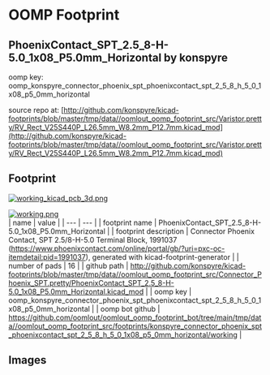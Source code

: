 # OOMP Footprint  
## PhoenixContact_SPT_2.5_8-H-5.0_1x08_P5.0mm_Horizontal  by konspyre  
  
oomp key: oomp_konspyre_connector_phoenix_spt_phoenixcontact_spt_2_5_8_h_5_0_1x08_p5_0mm_horizontal  
  
source repo at: [http://github.com/konspyre/kicad-footprints/blob/master/tmp/data//oomlout_oomp_footprint_src/Varistor.pretty/RV_Rect_V25S440P_L26.5mm_W8.2mm_P12.7mm.kicad_mod](http://github.com/konspyre/kicad-footprints/blob/master/tmp/data//oomlout_oomp_footprint_src/Varistor.pretty/RV_Rect_V25S440P_L26.5mm_W8.2mm_P12.7mm.kicad_mod)  
## Footprint  
  
[![working_kicad_pcb_3d.png](working_kicad_pcb_3d_600.png)](working_kicad_pcb_3d.png)  
  
[![working.png](working_600.png)](working.png)  
| name | value | 
| --- | --- | 
| footprint name | PhoenixContact_SPT_2.5_8-H-5.0_1x08_P5.0mm_Horizontal | 
| footprint description | Connector Phoenix Contact, SPT 2.5/8-H-5.0 Terminal Block, 1991037 (https://www.phoenixcontact.com/online/portal/gb/?uri=pxc-oc-itemdetail:pid=1991037), generated with kicad-footprint-generator | 
| number of pads | 16 | 
| github path | http://github.com/konspyre/kicad-footprints/blob/master/tmp/data//oomlout_oomp_footprint_src/Connector_Phoenix_SPT.pretty/PhoenixContact_SPT_2.5_8-H-5.0_1x08_P5.0mm_Horizontal.kicad_mod | 
| oomp key | oomp_konspyre_connector_phoenix_spt_phoenixcontact_spt_2_5_8_h_5_0_1x08_p5_0mm_horizontal | 
| oomp bot github | https://github.com/oomlout/oomlout_oomp_footprint_bot/tree/main/tmp/data//oomlout_oomp_footprint_src/footprints/konspyre_connector_phoenix_spt_phoenixcontact_spt_2_5_8_h_5_0_1x08_p5_0mm_horizontal/working | 
## Images  
